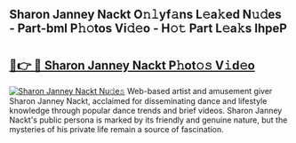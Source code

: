## Sharon Janney Nackt O𝚗𝚕yf𝚊ns L𝚎a𝚔ed N𝚞𝚍es - Part-bml P𝚑𝚘tos Vi𝚍𝚎o - H𝚘𝚝 Part L𝚎a𝚔s IhpeP

# <h2><a href="http://kf8dtud.oniu.top/?m=Sharon+Janney+Nackt">🔗👉 🔴 Sharon Janney Nackt P𝚑ot𝚘𝚜 V𝚒d𝚎o</a></h2>

[![Sharon Janney Nackt Nu𝚍e𝚜](https://i.imgur.com/0qMVB7G.gif)](http://kf8dtud.oniu.top/?m=Sharon+Janney+Nackt)
Web-based artist and amusement giver Sharon Janney Nackt, acclaimed for disseminating dance and lifestyle knowledge through popular dance trends and brief videos. Sharon Janney Nackt's public persona is marked by its friendly and genuine nature, but the mysteries of his private life remain a source of fascination.  
